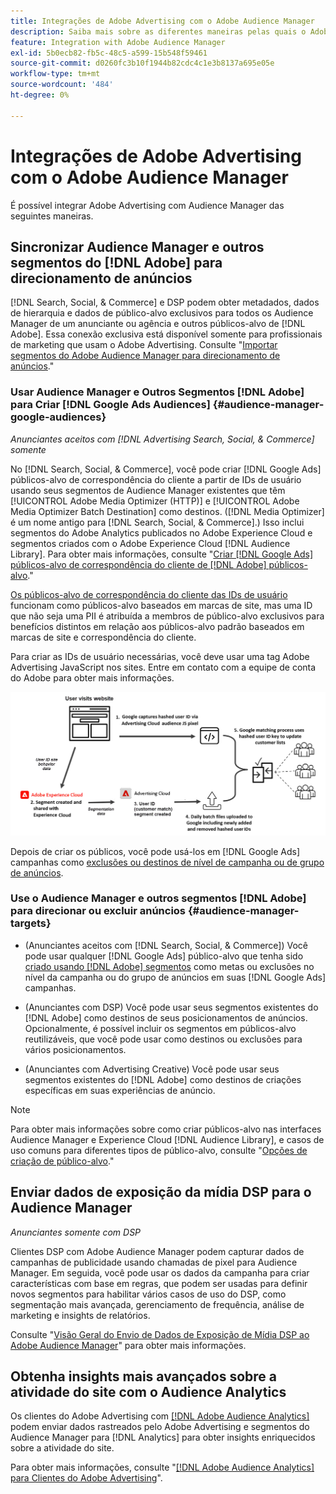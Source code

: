 ```yaml
---
title: Integrações de Adobe Advertising com o Adobe Audience Manager
description: Saiba mais sobre as diferentes maneiras pelas quais o Adobe Advertising pode trocar dados com o Adobe Audience Manager.
feature: Integration with Adobe Audience Manager
exl-id: 5b0ecb82-fb5c-48c5-a599-15b548f59461
source-git-commit: d0260fc3b10f1944b82cdc4c1e3b8137a695e05e
workflow-type: tm+mt
source-wordcount: '484'
ht-degree: 0%

---
```


# Integrações de Adobe Advertising com o Adobe Audience Manager

É possível integrar Adobe Advertising com Audience Manager das seguintes maneiras.

## Sincronizar Audience Manager e outros segmentos do [!DNL Adobe] para direcionamento de anúncios

[!DNL Search, Social, & Commerce] e DSP podem obter metadados, dados de hierarquia e dados de público-alvo exclusivos para todos os Audience Manager de um anunciante ou agência e outros públicos-alvo de [!DNL Adobe]. Essa conexão exclusiva está disponível somente para profissionais de marketing que usam o Adobe Advertising. Consulte &quot;[Importar segmentos do Adobe Audience Manager para direcionamento de anúncios](/help/integrations/audience-manager/import-audiences.md).&quot;

### Usar Audience Manager e Outros Segmentos [!DNL Adobe] para Criar [!DNL Google Ads Audiences] {#audience-manager-google-audiences}

*Anunciantes aceitos com [!DNL Advertising Search, Social, & Commerce] somente*

No [!DNL Search, Social, & Commerce], você pode criar [!DNL Google Ads] públicos-alvo de correspondência do cliente a partir de IDs de usuário usando seus segmentos de Audience Manager existentes que têm [!UICONTROL Adobe Media Optimizer (HTTP)] e [!UICONTROL Adobe Media Optimizer Batch Destination] como destinos. ([!DNL Media Optimizer] é um nome antigo para [!DNL Search, Social, & Commerce].) Isso inclui segmentos do Adobe Analytics publicados no Adobe Experience Cloud e segmentos criados com o Adobe Experience Cloud [!DNL Audience Library]. Para obter mais informações, consulte &quot;[Criar [!DNL Google Ads] públicos-alvo de correspondência do cliente de [!DNL Adobe] públicos-alvo](/help/search-social-commerce/campaign-management/campaigns/google-audience-from-adobe-audience.md).&quot;

[Os públicos-alvo de correspondência do cliente das IDs de usuário](https://support.google.com/google-ads/answer/9199250) funcionam como públicos-alvo baseados em marcas de site, mas uma ID que não seja uma PII é atribuída a membros de público-alvo exclusivos para benefícios distintos em relação aos públicos-alvo padrão baseados em marcas de site e correspondência do cliente.

Para criar as IDs de usuário necessárias, você deve usar uma tag Adobe Advertising JavaScript <!-- with a user ID parameter -->nos sites. Entre em contato com a equipe de conta do Adobe para obter mais informações.

![processo de criação de segmento](/help/integrations/assets/ad_search_user_id_pic.png)

Depois de criar os públicos, você pode usá-los em [!DNL Google Ads] campanhas como [exclusões ou destinos de nível de campanha ou de grupo de anúncios](#audience-manager-targets).

### Use o Audience Manager e outros segmentos [!DNL Adobe] para direcionar ou excluir anúncios {#audience-manager-targets}

* (Anunciantes aceitos com [!DNL Search, Social, & Commerce]) Você pode usar qualquer [!DNL Google Ads] público-alvo que tenha sido [criado usando [!DNL Adobe] segmentos](#audience-manager-google-audiences) como metas ou exclusões no nível da campanha ou do grupo de anúncios em suas [!DNL Google Ads] campanhas.

* (Anunciantes com DSP) Você pode usar seus segmentos existentes do [!DNL Adobe] como destinos de seus posicionamentos de anúncios. Opcionalmente, é possível incluir os segmentos em públicos-alvo reutilizáveis, que você pode usar como destinos ou exclusões para vários posicionamentos.

* (Anunciantes com Advertising Creative) Você pode usar seus segmentos existentes do [!DNL Adobe] como destinos de criações específicas em suas experiências de anúncio.

>[!NOTE]
>
>Para obter mais informações sobre como criar públicos-alvo nas interfaces Audience Manager e Experience Cloud [!DNL Audience Library], e casos de uso comuns para diferentes tipos de público-alvo, consulte &quot;[Opções de criação de público-alvo](https://experienceleague.adobe.com/docs/experience-cloud-kcs/kbarticles/KA-16471.html?lang=pt-BR).&quot;

## Enviar dados de exposição da mídia DSP para o Audience Manager

*Anunciantes somente com DSP*

Clientes DSP com Adobe Audience Manager podem capturar dados de campanhas de publicidade usando chamadas de pixel para Audience Manager. Em seguida, você pode usar os dados da campanha para criar características com base em regras, que podem ser usadas para definir novos segmentos para habilitar vários casos de uso do DSP, como segmentação mais avançada, gerenciamento de frequência, análise de marketing e insights de relatórios.

Consulte &quot;[Visão Geral do Envio de Dados de Exposição de Mídia DSP ao Adobe Audience Manager](/help/integrations/audience-manager/media-data-integration/overview.md)&quot; para obter mais informações.

## Obtenha insights mais avançados sobre a atividade do site com o Audience Analytics

Os clientes do Adobe Advertising com [[!DNL Adobe Audience Analytics]](https://experienceleague.adobe.com/docs/analytics/integration/audience-analytics/mc-audiences-aam.html?lang=pt-BR) podem enviar dados rastreados pelo Adobe Advertising e segmentos do Audience Manager para [!DNL Analytics] para obter insights enriquecidos sobre a atividade do site.

Para obter mais informações, consulte &quot;[[!DNL Adobe Audience Analytics] para Clientes do Adobe Advertising](/help/integrations/audience-manager/audience-analytics.md)&quot;.
